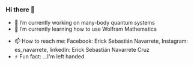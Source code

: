 ### Hi there 👋


<!--**esnavarrete/esnavarrete** is a ✨ _special_ ✨ repository because its `README.md` (this file) appears on your GitHub profile.

Here are some ideas to get you started:-->

- 🔭 I’m currently working on many-body quantum systems
- 🌱 I’m currently learning how to use Wolfram Mathematica
<!-- 👯 I’m looking to collaborate on ...
- 🤔 I’m looking for help with ...
- 💬 Ask me about ...-->
- 📫 How to reach me: Facebook: Erick Sebastián Navarrete, Instagram: es_navarrete, linkedIn: Erick Sebastián Navarrete Cruz 
- ⚡ Fun fact: ...I'm left handed

